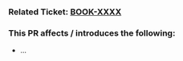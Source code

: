 ### Related Ticket: [BOOK-XXXX](https://bbdlevelup.atlassian.net/browse/BOOK-XXXX)

### This PR affects / introduces the following:

- ...
